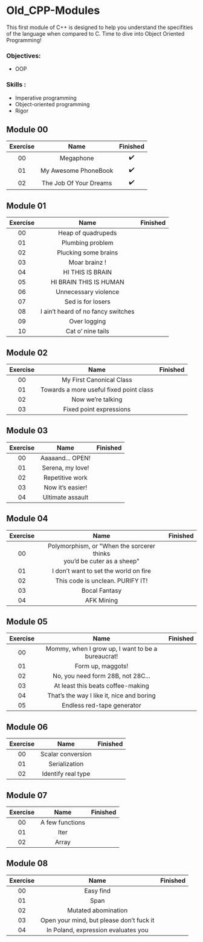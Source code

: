# Old_CPP-Modules

This first module of C++ is designed to help you understand the specifities of the language when compared to C. Time to dive into Object Oriented Programming!

### Objectives:
- OOP

### Skills :
- Imperative programming
- Object-oriented programming
- Rigor

## Module 00

| Exercise | Name | Finished |
|:--------:|:----------------------:|:----------------:|
| 00       | Megaphone              |:heavy_check_mark:|
| 01       | My Awesome PhoneBook   |:heavy_check_mark:|
| 02       | The Job Of Your Dreams |:heavy_check_mark:|

## Module 01

| Exercise | Name | Finished |
|:--------:|:----------------------------------:|:----------------:|
| 00       | Heap of quadrupeds                 |                  |
| 01       | Plumbing problem                   |                  |
| 02       | Plucking some brains               |                  |
| 03       | Moar brainz !                      |                  |
| 04       | HI THIS IS BRAIN                   |                  |
| 05       | HI BRAIN THIS IS HUMAN             |                  |
| 06       | Unnecessary violence               |                  |
| 07       | Sed is for losers                  |                  |
| 08       | I ain’t heard of no fancy switches |                  |
| 09       | Over logging                       |                  |
| 10       | Cat o’ nine tails                  |                  |

## Module 02

| Exercise | Name | Finished |
|:--------:|:---------------------------------------:|:----------------:|
| 00       | My First Canonical Class                |                  |
| 01       | Towards a more useful fixed point class |                  |
| 02       | Now we’re talking                       |                  |
| 03       | Fixed point expressions                 |                  |

## Module 03

| Exercise | Name | Finished |
|:--------:|:----------------:|:----------------:|
| 00       | Aaaaand... OPEN! |                  |
| 01       | Serena, my love! |                  |
| 02       | Repetitive work  |                  |
| 03       | Now it’s easier! |                  |
| 04       | Ultimate assault |                  |

## Module 04

| Exercise | Name | Finished |
|:--------:|:---------------------------------------------------------------------------:|:----------------:|
| 00       | Polymorphism, or "When the sorcerer thinks <br/> you’d be cuter as a sheep" |                  |
| 01       | I don’t want to set the world on fire                                       |                  |
| 02       | This code is unclean. PURIFY IT!                                            |                  |
| 03       | Bocal Fantasy                                                               |                  |
| 04       | AFK Mining                                                                  |                  |

## Module 05

| Exercise | Name | Finished |
|:--------:|:------------------------------------------------:|:----------------:|
| 00       |Mommy, when I grow up, I want to be a bureaucrat! |                  |
| 01       | Form up, maggots!                                |                  |
| 02       | No, you need form 28B, not 28C...                |                  |
| 03       | At least this beats coffee-making                |                  |
| 04       | That’s the way I like it, nice and boring        |                  |
| 05       | Endless red-tape generator                       |                  |

## Module 06

| Exercise | Name | Finished |
|:--------:|:------------------:|:----------------:|
| 00       | Scalar conversion  |                  |
| 01       | Serialization      |                  |
| 02       | Identify real type |                  |

## Module 07

| Exercise | Name | Finished |
|:--------:|:---------------:|:----------------:|
| 00       | A few functions |                  |
| 01       | Iter            |                  |
| 02       | Array           |                  |

## Module 08

| Exercise | Name | Finished |
|:--------:|:----------------------------------------:|:----------------:|
| 00       | Easy find                                |                  |
| 01       | Span                                     |                  |
| 02       | Mutated abomination                      |                  |
| 03       | Open your mind, but please don’t fuck it |                  |
| 04       | In Poland, expression evaluates you      |                  |

